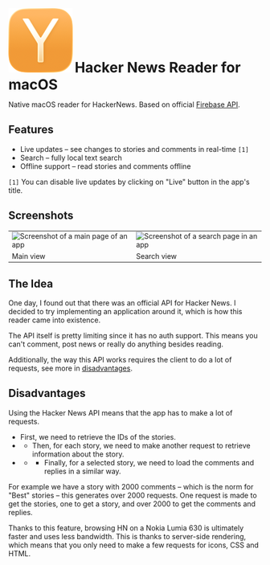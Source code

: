 <div>
  <img 
    src="Hackernews Reader/Assets.xcassets/AppIcon.appiconset/HN-macOS-Default-128x128@1x.png" 
    alt="Hackernews Reader Icon">
  <h1 style="display: inline">
    Hacker News Reader for macOS
  </h1>
</div>

Native macOS reader for HackerNews. Based on official [Firebase API](https://github.com/HackerNews/API).

## Features

- Live updates – see changes to stories and comments in real-time `[1]`
- Search – fully local text search
- Offline support – read stories and comments offline

`[1]` You can disable live updates by clicking on "Live" button in the app's title.

## Screenshots

<table>
  <tr>
    <td>
      <picture>
        <source srcset="https://github.com/user-attachments/assets/7bed4be6-8a8a-43b6-8c86-ff094188e831" media="(prefers-color-scheme: dark)" />
        <source srcset="https://github.com/user-attachments/assets/24a1d7f7-3487-40c6-b0e3-85047919d6a2" media="(prefers-color-scheme: light)" />
        <img alt="Screenshot of a main page of an app" src="https://github.com/user-attachments/assets/7bed4be6-8a8a-43b6-8c86-ff094188e831"/>
      </picture>
    </td>
    <td>
      <picture>
        <source srcset="https://github.com/user-attachments/assets/bbc8763e-63b0-4e5d-ae76-33de4e2e9bb0" media="(prefers-color-scheme: dark)" />
        <source srcset="https://github.com/user-attachments/assets/541a7e59-8f72-44a8-81ff-1dee429400ca" media="(prefers-color-scheme: light)" />
        <img alt="Screenshot of a search page in an app" src="https://github.com/user-attachments/assets/bbc8763e-63b0-4e5d-ae76-33de4e2e9bb0" />
      </picture>
    </td>
  </tr>
  <tr>
    <td>Main view</td>
    <td>Search view</td>
  </tr>
</table>

## The Idea

One day, I found out that there was an official API for Hacker News. I decided to try implementing an application around it, which is how this reader came into existence.

The API itself is pretty limiting since it has no auth support. This means you can't comment, post news or really do anything besides reading.

Additionally, the way this API works requires the client to do a lot of requests, see more in [disadvantages](#disadvantages).

## Disadvantages

Using the Hacker News API means that the app has to make a lot of requests.
- First, we need to retrieve the IDs of the stories. 
- - Then, for each story, we need to make another request to retrieve information about the story.
- - - Finally, for a selected story, we need to load the comments and replies in a similar way.

For example we have a story with 2000 comments – which is the norm for "Best" stories – this generates over 2000 requests.
One request is made to get the stories, one to get a story, and over 2000 to get the comments and replies.

Thanks to this feature, browsing HN on a Nokia Lumia 630 is ultimately faster and uses less bandwidth.
This is thanks to server-side rendering, which means that you only need to make a few requests for icons, CSS and HTML.
